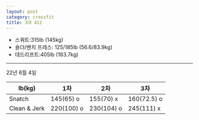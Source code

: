 ```yaml
---
layout: post
category: crossfit
title: 3대 412
---
```


- 스쿼트:315lb (145kg)
- 숄더/벤치 프레스: 125/185lb (56.6/83.9kg)
- 데드리프트:405lb (183.7kg)

---

22년 6월 4일

| lb(kg)       | 1차         | 2차         | 3차          |
|--------------|------------|------------|-------------|
| Snatch       | 145(65) o  | 155(70) x  | 160(72.5) o |
| Clean & Jerk | 220(100) o | 230(104) o | 245(111) x  |